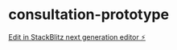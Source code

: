 # consultation-prototype

[Edit in StackBlitz next generation editor ⚡️](https://stackblitz.com/~/github.com/mshehab-zmzm/consultation-prototype)
